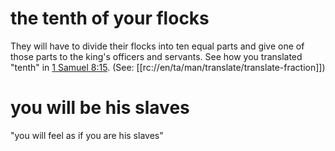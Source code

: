 # the tenth of your flocks

They will have to divide their flocks into ten equal parts and give one of those parts to the king's officers and servants. See how you translated "tenth" in [1 Samuel 8:15](../08/15.md). (See: [[rc://en/ta/man/translate/translate-fraction]])

# you will be his slaves

"you will feel as if you are his slaves"

